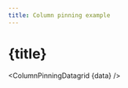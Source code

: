 ```yaml
---
title: Column pinning example
---
```


<script>
import ColumnPinningDatagrid from './column-pinning-datagrid.svelte';

import { inventoryData as data } from '$lib/data/data-storage.svelte';
</script>

# {title}

<ColumnPinningDatagrid {data} />


